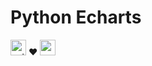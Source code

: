 Python Echarts
====================

<img src="https://www.python.org/static/community_logos/python-logo-generic.svg" alt="python logo" height="25px"> :heart: <img  src="https://raw.githubusercontent.com/ecomfe/echarts/master/asset/logo.png" alt="echarts logo" height="25px">
